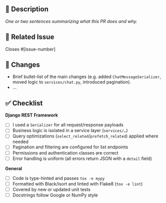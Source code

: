 ## 📝 Description

_One or two sentences summarizing what this PR does and why._

## 🔗 Related Issue

Closes #[issue-number]

## 🚀 Changes

- Brief bullet-list of the main changes (e.g. added `ChatMessageSerializer`, moved logic to `services/chat.py`, introduced pagination).
- …

## ✅ Checklist

**Django REST Framework**

- [ ] I used a `Serializer` for all request/response payloads
- [ ] Business logic is isolated in a service layer (`services/…`)
- [ ] Query optimizations (`select_related`/`prefetch_related`) applied where needed
- [ ] Pagination and filtering are configured for list endpoints
- [ ] Permissions and authentication classes are correct
- [ ] Error handling is uniform (all errors return JSON with a `detail` field)

**General**

- [ ] Code is type-hinted and passes `tox -e mypy`
- [ ] Formatted with Black/isort and linted with Flake8 (`tox -e lint`)
- [ ] Covered by new or updated unit tests
- [ ] Docstrings follow Google or NumPy style

